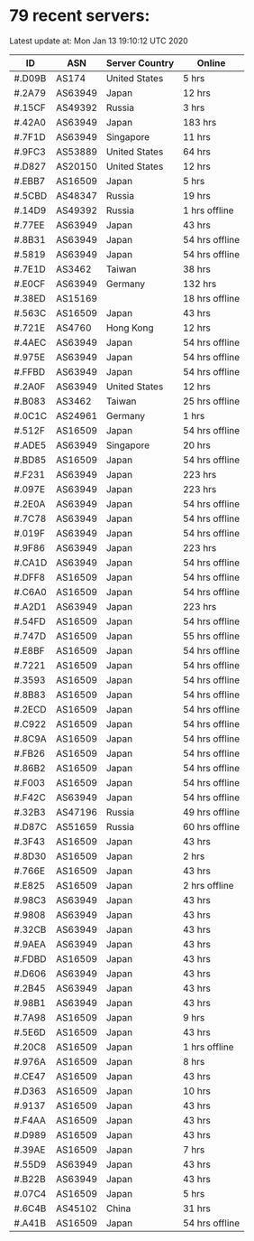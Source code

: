 # 79 recent servers:

Latest update at: Mon Jan 13 19:10:12 UTC 2020

| ID | ASN | Server Country | Online |
| -- | --- | -------------- | ------ |
| #.D09B | AS174 | United States | 5 hrs |
| #.2A79 | AS63949 | Japan | 12 hrs |
| #.15CF | AS49392 | Russia | 3 hrs |
| #.42A0 | AS63949 | Japan | 183 hrs |
| #.7F1D | AS63949 | Singapore | 11 hrs |
| #.9FC3 | AS53889 | United States | 64 hrs |
| #.D827 | AS20150 | United States | 12 hrs |
| #.EBB7 | AS16509 | Japan | 5 hrs |
| #.5CBD | AS48347 | Russia | 19 hrs |
| #.14D9 | AS49392 | Russia | 1 hrs offline |
| #.77EE | AS63949 | Japan | 43 hrs |
| #.8B31 | AS63949 | Japan | 54 hrs offline |
| #.5819 | AS63949 | Japan | 54 hrs offline |
| #.7E1D | AS3462 | Taiwan | 38 hrs |
| #.E0CF | AS63949 | Germany | 132 hrs |
| #.38ED | AS15169 |  | 18 hrs offline |
| #.563C | AS16509 | Japan | 43 hrs |
| #.721E | AS4760 | Hong Kong | 12 hrs |
| #.4AEC | AS63949 | Japan | 54 hrs offline |
| #.975E | AS63949 | Japan | 54 hrs offline |
| #.FFBD | AS63949 | Japan | 54 hrs offline |
| #.2A0F | AS63949 | United States | 12 hrs |
| #.B083 | AS3462 | Taiwan | 25 hrs offline |
| #.0C1C | AS24961 | Germany | 1 hrs |
| #.512F | AS16509 | Japan | 54 hrs offline |
| #.ADE5 | AS63949 | Singapore | 20 hrs |
| #.BD85 | AS16509 | Japan | 54 hrs offline |
| #.F231 | AS63949 | Japan | 223 hrs |
| #.097E | AS63949 | Japan | 223 hrs |
| #.2E0A | AS63949 | Japan | 54 hrs offline |
| #.7C78 | AS63949 | Japan | 54 hrs offline |
| #.019F | AS63949 | Japan | 54 hrs offline |
| #.9F86 | AS63949 | Japan | 223 hrs |
| #.CA1D | AS63949 | Japan | 54 hrs offline |
| #.DFF8 | AS16509 | Japan | 54 hrs offline |
| #.C6A0 | AS16509 | Japan | 54 hrs offline |
| #.A2D1 | AS63949 | Japan | 223 hrs |
| #.54FD | AS16509 | Japan | 54 hrs offline |
| #.747D | AS16509 | Japan | 55 hrs offline |
| #.E8BF | AS16509 | Japan | 54 hrs offline |
| #.7221 | AS16509 | Japan | 54 hrs offline |
| #.3593 | AS16509 | Japan | 54 hrs offline |
| #.8B83 | AS16509 | Japan | 54 hrs offline |
| #.2ECD | AS16509 | Japan | 54 hrs offline |
| #.C922 | AS16509 | Japan | 54 hrs offline |
| #.8C9A | AS16509 | Japan | 54 hrs offline |
| #.FB26 | AS16509 | Japan | 54 hrs offline |
| #.86B2 | AS16509 | Japan | 54 hrs offline |
| #.F003 | AS16509 | Japan | 54 hrs offline |
| #.F42C | AS63949 | Japan | 54 hrs offline |
| #.32B3 | AS47196 | Russia | 49 hrs offline |
| #.D87C | AS51659 | Russia | 60 hrs offline |
| #.3F43 | AS16509 | Japan | 43 hrs |
| #.8D30 | AS16509 | Japan | 2 hrs |
| #.766E | AS16509 | Japan | 43 hrs |
| #.E825 | AS16509 | Japan | 2 hrs offline |
| #.98C3 | AS63949 | Japan | 43 hrs |
| #.9808 | AS63949 | Japan | 43 hrs |
| #.32CB | AS63949 | Japan | 43 hrs |
| #.9AEA | AS63949 | Japan | 43 hrs |
| #.FDBD | AS16509 | Japan | 43 hrs |
| #.D606 | AS63949 | Japan | 43 hrs |
| #.2B45 | AS63949 | Japan | 43 hrs |
| #.98B1 | AS63949 | Japan | 43 hrs |
| #.7A98 | AS16509 | Japan | 9 hrs |
| #.5E6D | AS16509 | Japan | 43 hrs |
| #.20C8 | AS16509 | Japan | 1 hrs offline |
| #.976A | AS16509 | Japan | 8 hrs |
| #.CE47 | AS16509 | Japan | 43 hrs |
| #.D363 | AS16509 | Japan | 10 hrs |
| #.9137 | AS16509 | Japan | 43 hrs |
| #.F4AA | AS16509 | Japan | 43 hrs |
| #.D989 | AS16509 | Japan | 43 hrs |
| #.39AE | AS16509 | Japan | 7 hrs |
| #.55D9 | AS63949 | Japan | 43 hrs |
| #.B22B | AS63949 | Japan | 43 hrs |
| #.07C4 | AS16509 | Japan | 5 hrs |
| #.6C4B | AS45102 | China | 31 hrs |
| #.A41B | AS16509 | Japan | 54 hrs offline |

